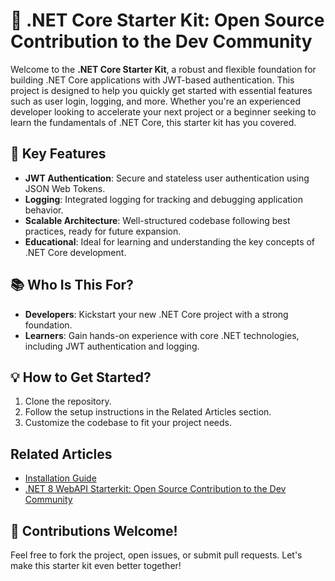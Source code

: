 # 🔐 .NET Core Starter Kit: Open Source Contribution to the Dev Community

Welcome to the **.NET Core Starter Kit**, a robust and flexible foundation for building .NET Core applications with JWT-based authentication. This project is designed to help you quickly get started with essential features such as user login, logging, and more. Whether you're an experienced developer looking to accelerate your next project or a beginner seeking to learn the fundamentals of .NET Core, this starter kit has you covered.

## 🚀 Key Features
- **JWT Authentication**: Secure and stateless user authentication using JSON Web Tokens.
- **Logging**: Integrated logging for tracking and debugging application behavior.
- **Scalable Architecture**: Well-structured codebase following best practices, ready for future expansion.
- **Educational**: Ideal for learning and understanding the key concepts of .NET Core development.

## 📚 Who Is This For?
- **Developers**: Kickstart your new .NET Core project with a strong foundation.
- **Learners**: Gain hands-on experience with core .NET technologies, including JWT authentication and logging.

## 💡 How to Get Started?
1. Clone the repository.
2. Follow the setup instructions in the Related Articles section.
3. Customize the codebase to fit your project needs.

## Related Articles

- [Installation Guide]([https://your_medium_article_link_1](https://medium.com/@ozkanardil/dml-starterkit-installation-guide-free-open-source-net-core-starterkit-project-6246d0337f27))
- [.NET 8 WebAPI Starterkit: Open Source Contribution to the Dev Community]([https://your_medium_article_link_2](https://medium.com/@ozkanardil/net-8-webapi-starterkit-open-source-contribution-to-the-dev-community-8721dd7cdce0))

## 🌟 Contributions Welcome!
Feel free to fork the project, open issues, or submit pull requests. Let's make this starter kit even better together!
